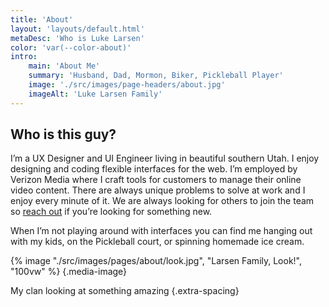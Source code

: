 ```yaml
---
title: 'About'
layout: 'layouts/default.html'
metaDesc: 'Who is Luke Larsen'
color: 'var(--color-about)'
intro:
    main: 'About Me'
    summary: 'Husband, Dad, Mormon, Biker, Pickleball Player'
    image: './src/images/page-headers/about.jpg'
    imageAlt: 'Luke Larsen Family'
---
```


## Who is this guy?

I’m a UX Designer and UI Engineer living in beautiful southern Utah. I enjoy designing and coding flexible interfaces for the web. I’m employed by Verizon Media where I craft tools for customers to manage their online video content. There are always unique problems to solve at work and I enjoy every minute of it. We are always looking for others to join the team so [reach out](mailto:luke@lukelarsen.com) if you’re looking for something new. 

When I’m not playing around with interfaces you can find me hanging out with my kids, on the Pickleball court, or spinning homemade ice cream.

{% image "./src/images/pages/about/look.jpg", "Larsen Family, Look!", "100vw" %}
{.media-image}

My clan looking at something amazing
{.extra-spacing}